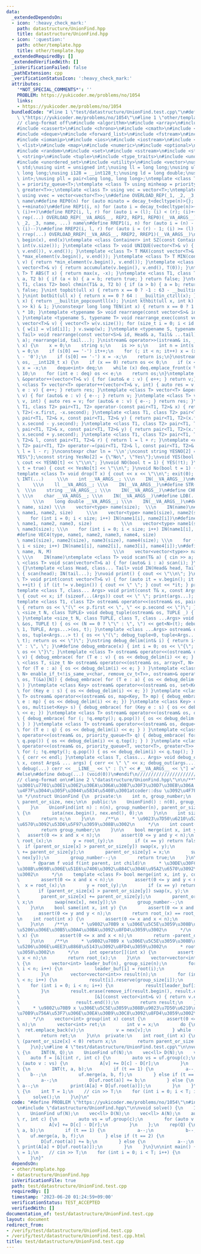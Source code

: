 ```yaml
---
data:
  _extendedDependsOn:
  - icon: ':heavy_check_mark:'
    path: datastructure/UnionFind.hpp
    title: datastructure/UnionFind.hpp
  - icon: ':question:'
    path: other/template.hpp
    title: other/template.hpp
  _extendedRequiredBy: []
  _extendedVerifiedWith: []
  _isVerificationFailed: false
  _pathExtension: cpp
  _verificationStatusIcon: ':heavy_check_mark:'
  attributes:
    '*NOT_SPECIAL_COMMENTS*': ''
    PROBLEM: https://yukicoder.me/problems/no/1054
    links:
    - https://yukicoder.me/problems/no/1054
  bundledCode: "#line 1 \"test/datastructure/UnionFind.test.cpp\"\n#define PROBLEM\
    \ \"https://yukicoder.me/problems/no/1054\"\n#line 1 \"other/template.hpp\"\n\
    // clang-format off\n#include <algorithm>\n#include <array>\n#include <bitset>\n\
    #include <cassert>\n#include <chrono>\n#include <cmath>\n#include <complex>\n\
    #include <deque>\n#include <forward_list>\n#include <fstream>\n#include <functional>\n\
    #include <iomanip>\n#include <ios>\n#include <iostream>\n#include <limits>\n#include\
    \ <list>\n#include <map>\n#include <numeric>\n#include <optional>\n#include <queue>\n\
    #include <random>\n#include <set>\n#include <sstream>\n#include <stack>\n#include\
    \ <string>\n#include <tuple>\n#include <type_traits>\n#include <unordered_map>\n\
    #include <unordered_set>\n#include <utility>\n#include <vector>\nusing namespace\
    \ std;\nusing uint = unsigned int;\nusing ll = long long;\nusing ull = unsigned\
    \ long long;\nusing i128 = __int128_t;\nusing ld = long double;\nusing pii = pair<int,\
    \ int>;\nusing pll = pair<long long, long long>;\ntemplate <class T> using maxheap\
    \ = priority_queue<T>;\ntemplate <class T> using minheap = priority_queue<T, vector<T>,\
    \ greater<T>>;\ntemplate <class T> using vec = vector<T>;\ntemplate <class T>\
    \ using vvec = vector<vector<T>>;\n#define OVERLOAD_REP(_1, _2, _3, name, ...)\
    \ name\n#define REP0(n) for (auto minato = decay_t<decltype(n)>{}; minato < (n);\
    \ ++minato)\n#define REP1(i, n) for (auto i = decay_t<decltype(n)>{}; (i) < (n);\
    \ (i)++)\n#define REP2(i, l, r) for (auto i = (l); (i) < (r); (i)++)\n#define\
    \ rep(...) OVERLOAD_REP(__VA_ARGS__, REP2, REP1, REP0)(__VA_ARGS__)\n#define OVERLOAD_RREP(_1,\
    \ _2, _3, name, ...) name\n#define RREP1(i, n) for (auto i = (n) - 1; (i) >= decay_t<decltype(n)>{};\
    \ (i)--)\n#define RREP2(i, l, r) for (auto i = (r) - 1; (i) >= (l); (i)--)\n#define\
    \ rrep(...) OVERLOAD_RREP(__VA_ARGS__, RREP2, RREP1)(__VA_ARGS__)\n#define ALL(x)\
    \ begin(x), end(x)\ntemplate <class Container> int SZ(const Container& v) { return\
    \ int(v.size()); }\ntemplate <class T> void UNIQUE(vector<T>& v) { v.erase(unique(v.begin(),\
    \ v.end()), v.end()); }\ntemplate <class T> T MAX(const vector<T>& v) { return\
    \ *max_element(v.begin(), v.end()); }\ntemplate <class T> T MIN(const vector<T>&\
    \ v) { return *min_element(v.begin(), v.end()); }\ntemplate <class T> T SUM(const\
    \ vector<T>& v) { return accumulate(v.begin(), v.end(), T(0)); }\ntemplate <class\
    \ T> T ABS(T x) { return max(x, -x); }\ntemplate <class T1, class T2> bool chmax(T1&\
    \ a, T2 b) { if (a < b) { a = b; return true; } return false; }\ntemplate <class\
    \ T1, class T2> bool chmin(T1& a, T2 b) { if (a > b) { a = b; return true; } return\
    \ false; }\nint topbit(ull x) { return x == 0 ? -1 : 63 - __builtin_clzll(x);\
    \ }\nint botbit(ull x) { return x == 0 ? 64 : __builtin_ctzll(x); }\nint popcount(ull\
    \ x) { return __builtin_popcountll(x); }\nint kthbit(ull x, int k) { return (x\
    \ >> k) & 1; }\nconstexpr long long TEN(int x) { return x == 0 ? 1 : TEN(x - 1)\
    \ * 10; }\ntemplate <typename S> void rearrange(const vector<S>& id) { (void)id;\
    \ }\ntemplate <typename S, typename T> void rearrange_exec(const vector<S>& id,\
    \ vector<T>& v) { vector<T> w(v.size()); for (size_t i = 0; i < id.size(); i++)\
    \ { w[i] = v[id[i]]; } v.swap(w); }\ntemplate <typename S, typename Head, typename...\
    \ Tail> void rearrange(const vector<S>& id, Head& a, Tail& ...tail) { rearrange_exec(id,\
    \ a); rearrange(id, tail...); }\nistream& operator>>(istream& is, __int128_t&\
    \ x) {\n    x = 0;\n    string s;\n    is >> s;\n    int n = int(s.size()), it\
    \ = 0;\n    if (s[0] == '-') it++;\n    for (; it < n; it++) x = (x * 10 + s[it]\
    \ - '0');\n    if (s[0] == '-') x = -x;\n    return is;\n}\nostream& operator<<(ostream&\
    \ os, __int128_t x) {\n    if (x == 0) return os << 0;\n    if (x < 0) os << '-',\
    \ x = -x;\n    deque<int> deq;\n    while (x) deq.emplace_front(x % 10), x /=\
    \ 10;\n    for (int e : deq) os << e;\n    return os;\n}\ntemplate <class T> vector<T>\
    \ &operator++(vector<T>& v) { for (auto& e : v) { e++; } return v;} \ntemplate\
    \ <class T> vector<T> operator++(vector<T>& v, int) { auto res = v; for (auto&\
    \ e : v) { e++; } return res; }\ntemplate <class T> vector<T> &operator--(vector<T>&\
    \ v) { for (auto& e : v) { e--; } return v; }\ntemplate <class T> vector<T> operator--(vector<T>&\
    \ v, int) { auto res = v; for (auto& e : v) { e--; } return res; }\ntemplate <class\
    \ T1, class T2> pair<T1, T2> operator-(const pair<T1, T2>& x) { return pair<T1,\
    \ T2>(-x.first, -x.second); }\ntemplate <class T1, class T2> pair<T1, T2> operator-(const\
    \ pair<T1, T2>& x, const pair<T1, T2>& y) { return pair<T1, T2>(x.first - y.first,\
    \ x.second - y.second); }\ntemplate <class T1, class T2> pair<T1, T2> operator+(const\
    \ pair<T1, T2>& x, const pair<T1, T2>& y) { return pair<T1, T2>(x.first + y.first,\
    \ x.second + y.second); }\ntemplate <class T1, class T2> pair<T1, T2> operator+=(pair<T1,\
    \ T2>& l, const pair<T1, T2>& r) { return l = l + r; }\ntemplate <class T1, class\
    \ T2> pair<T1, T2> operator-=(pair<T1, T2>& l, const pair<T1, T2>& r) { return\
    \ l = l - r; }\nconstexpr char ln = '\\n';\nconst string YESNO[2] = {\"NO\", \"\
    YES\"};\nconst string YesNo[2] = {\"No\", \"Yes\"};\nvoid YES(bool t = true) {\
    \ cout << YESNO[t] << \"\\n\"; }\nvoid NO(bool t = 1) { YES(!t); }\nvoid Yes(bool\
    \ t = true) { cout << YesNo[t] << \"\\n\"; }\nvoid No(bool t = 1) { Yes(!t); }\n\
    template <class T> void drop(T x) { cout << x << \"\\n\"; exit(0); }\n#define\
    \ INT(...)     \\\n    int __VA_ARGS__; \\\n    IN(__VA_ARGS__)\n#define LL(...)\
    \     \\\n    ll __VA_ARGS__; \\\n    IN(__VA_ARGS__)\n#define STR(...)      \
    \  \\\n    string __VA_ARGS__; \\\n    IN(__VA_ARGS__)\n#define CHR(...)     \
    \ \\\n    char __VA_ARGS__; \\\n    IN(__VA_ARGS__)\n#define LDB(...)        \
    \     \\\n    long double __VA_ARGS__; \\\n    IN(__VA_ARGS__)\n#define VEC(type,\
    \ name, size) \\\n    vector<type> name(size);  \\\n    IN(name)\n#define VEC2(type,\
    \ name1, name2, size)     \\\n    vector<type> name1(size), name2(size); \\\n\
    \    for (int i = 0; i < size; i++) IN(name1[i], name2[i])\n#define VEC3(type,\
    \ name1, name2, name3, size)           \\\n    vector<type> name1(size), name2(size),\
    \ name3(size); \\\n    for (int i = 0; i < size; i++) IN(name1[i], name2[i], name3[i])\n\
    #define VEC4(type, name1, name2, name3, name4, size)                 \\\n    vector<type>\
    \ name1(size), name2(size), name3(size), name4(size); \\\n    for (int i = 0;\
    \ i < size; i++) IN(name1[i], name2[i], name3[i], name4[i]);\n#define VV(type,\
    \ name, N, M)                       \\\n    vector<vector<type>> name(N, vector<type>(M));\
    \ \\\n    IN(name)\ntemplate <class T> void scan(T& a) { cin >> a; }\ntemplate\
    \ <class T> void scan(vector<T>& a) { for (auto& i : a) scan(i); }\nvoid IN()\
    \ {}\ntemplate <class Head, class... Tail> void IN(Head& head, Tail&... tail)\
    \ { scan(head); IN(tail...); }\nvoid print() { cout << \"\\n\"; }\ntemplate <class\
    \ T> void print(const vector<T>& v) { for (auto it = v.begin(); it != v.end();\
    \ ++it) { if (it != v.begin()) { cout << \" \"; } cout << *it; } print(); }\n\
    template <class T, class... Args> void print(const T& x, const Args& ... args)\
    \ { cout << x; if (sizeof...(Args)) cout << \" \"; print(args...); }\n#ifdef MINATO_LOCAL\n\
    template <class T1, class T2> ostream& operator<<(ostream& os, pair<T1, T2> p)\
    \ { return os << \"(\" << p.first << \", \" << p.second << \")\"; }\ntemplate\
    \ <size_t N, class TUPLE> void debug_tuple(ostream& os, TUPLE _) { (void)os; (void)_;\
    \ }\ntemplate <size_t N, class TUPLE, class T, class ...Args> void debug_tuple(ostream\
    \ &os, TUPLE t) { os << (N == 0 ? \"\" : \", \") << get<N>(t); debug_tuple<N +\
    \ 1, TUPLE, Args...>(os, t); }\ntemplate <class ...Args> ostream& operator<<(ostream&\
    \ os, tuple<Args...> t) { os << \"(\"; debug_tuple<0, tuple<Args...>, Args...>(os,\
    \ t); return os << \")\"; }\nstring debug_delim(int& i) { return i++ == 0 ? \"\
    \" : \", \"; }\n#define debug_embrace(x) { int i = 0; os << \"{\";  { x } return\
    \ os << \"}\"; }\ntemplate <class T> ostream& operator<<(ostream& os, vector<T>\
    \ v) { debug_embrace( for (T e : v) { os << debug_delim(i) << e; } ) }\ntemplate\
    \ <class T, size_t N> ostream& operator<<(ostream& os, array<T, N> a) { debug_embrace(\
    \ for (T e : a) { os << debug_delim(i) << e; } ) }\ntemplate <class T, size_t\
    \ N> enable_if_t<!is_same_v<char, remove_cv_t<T>>, ostream>& operator<<(ostream&\
    \ os, T(&a)[N]) { debug_embrace( for (T e : a) { os << debug_delim(i) << e; }\
    \ ) }\ntemplate <class Key> ostream& operator<<(ostream& os, set<Key> s) { debug_embrace(\
    \ for (Key e : s) { os << debug_delim(i) << e; }) }\ntemplate <class Key, class\
    \ T> ostream& operator<<(ostream& os, map<Key, T> mp) { debug_embrace( for (auto\
    \ e : mp) { os << debug_delim(i) << e; }) }\ntemplate <class Key> ostream& operator<<(ostream&\
    \ os, multiset<Key> s) { debug_embrace( for (Key e : s) { os << debug_delim(i)\
    \ << e; }) }\ntemplate <class T> ostream& operator<<(ostream& os, queue<T> q)\
    \ { debug_embrace( for (; !q.empty(); q.pop()) { os << debug_delim(i) << q.front();\
    \ } ) }\ntemplate <class T> ostream& operator<<(ostream& os, deque<T> q) { debug_embrace(\
    \ for (T e : q) { os << debug_delim(i) << e; } ) }\ntemplate <class T> ostream&\
    \ operator<<(ostream& os, priority_queue<T> q) { debug_embrace( for (; !q.empty();\
    \ q.pop()) { os << debug_delim(i) << q.top(); } ) }\ntemplate <class T> ostream&\
    \ operator<<(ostream& os, priority_queue<T, vector<T>, greater<T>> q) { debug_embrace(\
    \ for (; !q.empty(); q.pop()) { os << debug_delim(i) << q.top(); } ) }\nvoid debug_out()\
    \ { cerr << endl; }\ntemplate <class T, class... Args> void debug_out(const T&\
    \ x, const Args& ... args) { cerr << \" \" << x; debug_out(args...); }\n#define\
    \ debug(...) cerr << __LINE__ << \" : [\" << #__VA_ARGS__ << \"] =\", debug_out(__VA_ARGS__)\n\
    #else\n#define debug(...) (void(0))\n#endif\n///////////////////////////////////////////////////////////////////////////////////////////////////////////////////////////////////////////////////////////////////////////////////////////\n\
    // clang-format on\n#line 2 \"datastructure/UnionFind.hpp\"\n\n/**\n * \u9AD8\u901F\
    \u3001\u7701\u30E1\u30E2\u30EA\u306A\u30B7\u30F3\u30D7\u30EB\u306A UnionFind \u3092\
    \u4F7F\u3044\u305F\u3044\u5834\u5408\u3001atcoder::dsu \u3092\u4F7F\u3046\u3002\
    \n */\nstruct UnionFind {\n  private:\n    int n, group_number;\n    vector<int>\
    \ parent_or_size, nex;\n\n  public:\n    UnionFind() : n(0), group_number(0) {\n\
    \    }\n    UnionFind(int n) : n(n), group_number(n), parent_or_size(n, -1), nex(n)\
    \ {\n        iota(nex.begin(), nex.end(), 0);\n    }\n\n    int size() const {\n\
    \        return n;\n    }\n\n    /**\n     * \u9023\u7D50\u6210\u5206\u306E\u500B\
    \u6570\u3092\u53D6\u5F97\u3059\u308B\u3002\n     */\n    int count() const {\n\
    \        return group_number;\n    }\n\n    bool merge(int x, int y) {\n     \
    \   assert(0 <= x and x < n);\n        assert(0 <= y and y < n);\n        x =\
    \ root_(x);\n        y = root_(y);\n        if (x == y) return false;\n      \
    \  if (parent_or_size[x] > parent_or_size[y]) swap(x, y);\n        parent_or_size[x]\
    \ += parent_or_size[y];\n        parent_or_size[y] = x;\n        swap(nex[x],\
    \ nex[y]);\n        group_number--;\n        return true;\n    }\n\n    /**\n\
    \     * @param f void f(int parent, int child)\n     * \u30DE\u30FC\u30B8\u3059\
    \u308B\u969B\u306E\u51E6\u7406\u3092\u884C\u3046\u95A2\u6570\u3092\u6E21\u3059\
    \u3002\n     */\n    template <class F> bool merge(int x, int y, const F& f) {\n\
    \        assert(0 <= x and x < n);\n        assert(0 <= y and y < n);\n      \
    \  x = root_(x);\n        y = root_(y);\n        if (x == y) return false;\n \
    \       if (parent_or_size[x] > parent_or_size[y]) swap(x, y);\n        f(x, y);\n\
    \        parent_or_size[x] += parent_or_size[y];\n        parent_or_size[y] =\
    \ x;\n        swap(nex[x], nex[y]);\n        group_number--;\n        return true;\n\
    \    }\n\n    bool same(int x, int y) {\n        assert(0 <= x and x < n);\n \
    \       assert(0 <= y and y < n);\n        return root_(x) == root_(y);\n    }\n\
    \n    int root(int x) {\n        assert(0 <= x and x < n);\n        return root_(x);\n\
    \    }\n\n    /**\n     * \u9802\u70B9 x \u306E\u5C5E\u3059\u308B\u9023\u7D50\u6210\
    \u5206\u306E\u30B5\u30A4\u30BA\u3092\u8FD4\u3059\u3002\n     */\n    int size(int\
    \ x) {\n        assert(0 <= x and x < n);\n        return -parent_or_size[root_(x)];\n\
    \    }\n\n    /**\n     * \u9802\u70B9 x \u306E\u5C5E\u3059\u308B\u9023\u7D50\u6210\
    \u5206\u306E\u4EE3\u8868\u5143\u3092\u8FD4\u3059\u3002\n     * root(x) \u3068\u540C\
    \u3058\u3002\n     */\n    int operator[](int x) {\n        assert(0 <= x and\
    \ x < n);\n        return root_(x);\n    }\n\n    vector<vector<int>> groups()\
    \ {\n        vector<int> leader_buf(n), group_size(n);\n        for (int i = 0;\
    \ i < n; i++) {\n            leader_buf[i] = root(i);\n            group_size[leader_buf[i]]++;\n\
    \        }\n        vector<vector<int>> result(n);\n        for (int i = 0; i\
    \ < n; i++) {\n            result[i].reserve(group_size[i]);\n        }\n    \
    \    for (int i = 0; i < n; i++) {\n            result[leader_buf[i]].push_back(i);\n\
    \        }\n        result.erase(remove_if(result.begin(), result.end(),\n   \
    \                            [&](const vector<int>& v) { return v.empty(); }),\n\
    \                     result.end());\n        return result;\n    }\n\n    /**\n\
    \     * \u9802\u70B9 x \u306E\u5C5E\u3059\u308B\u9023\u7D50\u6210\u5206\u306E\u9802\
    \u70B9\u756A\u53F7\u306E\u30EA\u30B9\u30C8\u3092\u8FD4\u3059\u3002\n     * O(size(x))\n\
    \     */\n    vector<int> group(int x) const {\n        assert(0 <= x and x <\
    \ n);\n        vector<int> ret;\n        int v = x;\n        do {\n          \
    \  ret.emplace_back(v);\n            v = nex[v];\n        } while (v != x);\n\
    \        return ret;\n    }\n\n  private:\n    int root_(int x) {\n        if\
    \ (parent_or_size[x] < 0) return x;\n        return parent_or_size[x] = root_(parent_or_size[x]);\n\
    \    }\n};\n#line 4 \"test/datastructure/UnionFind.test.cpp\"\n\nvoid solve()\
    \ {\n    INT(N, Q);\n    UnionFind uf(N);\n    vec<ll> D(N);\n    vec<ll> A(N);\n\
    \    auto f = [&](int r, int c) {\n        auto vs = uf.group(c);\n        for\
    \ (auto v : vs) {\n            A[v] += D[c] - D[r];\n        }\n    };\n    rep(Q)\
    \ {\n        INT(t, a, b);\n        if (t == 1) {\n            a--;\n        \
    \    b--;\n            uf.merge(a, b, f);\n        } else if (t == 2) {\n    \
    \        a--;\n            D[uf.root(a)] += b;\n        } else {\n           \
    \ a--;\n            print(A[a] + D[uf.root(a)]);\n        }\n    }\n}\n\nint main()\
    \ {\n    int T = 1;\n    // cin >> T;\n    for (int i = 0; i < T; i++) {\n   \
    \     solve();\n    }\n}\n"
  code: "#define PROBLEM \"https://yukicoder.me/problems/no/1054\"\n#include \"other/template.hpp\"\
    \n#include \"datastructure/UnionFind.hpp\"\n\nvoid solve() {\n    INT(N, Q);\n\
    \    UnionFind uf(N);\n    vec<ll> D(N);\n    vec<ll> A(N);\n    auto f = [&](int\
    \ r, int c) {\n        auto vs = uf.group(c);\n        for (auto v : vs) {\n \
    \           A[v] += D[c] - D[r];\n        }\n    };\n    rep(Q) {\n        INT(t,\
    \ a, b);\n        if (t == 1) {\n            a--;\n            b--;\n        \
    \    uf.merge(a, b, f);\n        } else if (t == 2) {\n            a--;\n    \
    \        D[uf.root(a)] += b;\n        } else {\n            a--;\n           \
    \ print(A[a] + D[uf.root(a)]);\n        }\n    }\n}\n\nint main() {\n    int T\
    \ = 1;\n    // cin >> T;\n    for (int i = 0; i < T; i++) {\n        solve();\n\
    \    }\n}"
  dependsOn:
  - other/template.hpp
  - datastructure/UnionFind.hpp
  isVerificationFile: true
  path: test/datastructure/UnionFind.test.cpp
  requiredBy: []
  timestamp: '2023-06-20 01:24:59+09:00'
  verificationStatus: TEST_ACCEPTED
  verifiedWith: []
documentation_of: test/datastructure/UnionFind.test.cpp
layout: document
redirect_from:
- /verify/test/datastructure/UnionFind.test.cpp
- /verify/test/datastructure/UnionFind.test.cpp.html
title: test/datastructure/UnionFind.test.cpp
---
```


